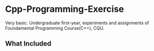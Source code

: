 # Cpp-Programming-Exercise

Very basic.
Undergraduate first-year, experiments and assignments of Foundamental Programming Course(C++), CQU.

## What Included

